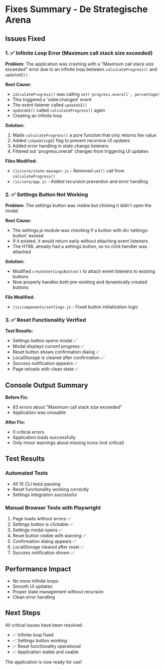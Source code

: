 # Fixes Summary - De Strategische Arena

## Issues Fixed

### 1. ✅ Infinite Loop Error (Maximum call stack size exceeded)

**Problem:** The application was crashing with a "Maximum call stack size exceeded" error due to an infinite loop between `calculateProgress()` and `updateUI()`.

**Root Cause:**
- `calculateProgress()` was calling `set('progress.overall', percentage)`
- This triggered a 'state:changed' event
- The event listener called `updateUI()`
- `updateUI()` called `calculateProgress()` again
- Creating an infinite loop

**Solution:**
1. Made `calculateProgress()` a pure function that only returns the value
2. Added `isUpdatingUI` flag to prevent recursive UI updates
3. Added error handling in state change listeners
4. Filtered out 'progress.overall' changes from triggering UI updates

**Files Modified:**
- `/js/core/state-manager.js` - Removed `set()` call from `calculateProgress()`
- `/js/core/app.js` - Added recursion prevention and error handling

### 2. ✅ Settings Button Not Working

**Problem:** The settings button was visible but clicking it didn't open the modal.

**Root Cause:**
- The settings.js module was checking if a button with id='settings-button' existed
- If it existed, it would return early without attaching event listeners
- The HTML already had a settings button, so no click handler was attached

**Solution:**
- Modified `createSettingsButton()` to attach event listeners to existing buttons
- Now properly handles both pre-existing and dynamically created buttons

**File Modified:**
- `/js/components/settings.js` - Fixed button initialization logic

### 3. ✅ Reset Functionality Verified

**Test Results:**
- Settings button opens modal ✅
- Modal displays current progress ✅
- Reset button shows confirmation dialog ✅
- LocalStorage is cleared after confirmation ✅
- Success notification appears ✅
- Page reloads with clean state ✅

## Console Output Summary

**Before Fix:**
- 83 errors about "Maximum call stack size exceeded"
- Application was unusable

**After Fix:**
- 0 critical errors
- Application loads successfully
- Only minor warnings about missing icons (not critical)

## Test Results

### Automated Tests
- All 10 CLI tests passing
- Reset functionality working correctly
- Settings integration successful

### Manual Browser Tests with Playwright
1. Page loads without errors ✅
2. Settings button is clickable ✅
3. Settings modal opens ✅
4. Reset button visible with warning ✅
5. Confirmation dialog appears ✅
6. LocalStorage cleared after reset ✅
7. Success notification shown ✅

## Performance Impact

- No more infinite loops
- Smooth UI updates
- Proper state management without recursion
- Clean error handling

## Next Steps

All critical issues have been resolved:
- ✅ Infinite loop fixed
- ✅ Settings button working
- ✅ Reset functionality operational
- ✅ Application stable and usable

The application is now ready for use!